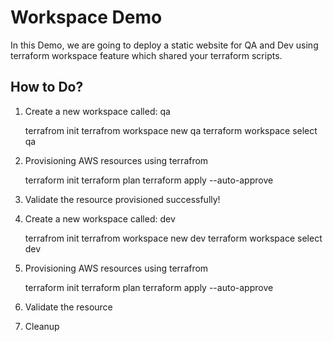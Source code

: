 # Workspace Demo

In this Demo, we are going to deploy a static website for QA and Dev using terraform workspace feature which shared your terraform scripts.


## How to Do?

1. Create a new workspace called: qa

    terrafrom init
    terrafrom workspace new qa
    terraform workspace select qa

2. Provisioning AWS resources using terrafrom

    terraform init
    terraform plan
    terraform apply --auto-approve

3. Validate the resource provisioned successfully!

4. Create a new workspace called: dev

    terrafrom init
    terrafrom workspace new dev
    terraform workspace select dev

5. Provisioning AWS resources using terrafrom

    terraform init
    terraform plan
    terraform apply --auto-approve

6. Validate the resource
7. Cleanup
